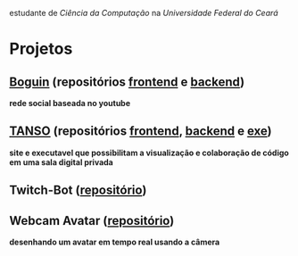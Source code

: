 

estudante de *Ciência da Computação* na *Universidade Federal do Ceará*

# Projetos

## [Boguin](https://boguin.vercel.app) (repositórios [frontend](https://github.com/grefano/boguin) e [backend](https://github.com/grefano/server-boguin))
**rede social baseada no youtube**

## [TANSO](https://tanso.vercel.app/) (repositórios [frontend](https://github.com/grefano/autograde-frontend), [backend](https://github.com/grefano/autograde-backend) e [exe](https://github.com/grefano/autograde-exe))
**site e executavel que possibilitam a visualização e colaboração de código em uma sala digital privada**

## Twitch-Bot ([repositório](https://github.com/grefano/twitch-bot))

## Webcam Avatar ([repositório](https://github.com/grefano/webcam))
**desenhando um avatar em tempo real usando a câmera**
